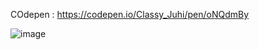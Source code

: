 COdepen : https://codepen.io/Classy_Juhi/pen/oNQdmBy

![image](https://github.com/ClassyJuhi/CSS-Design-Lab/assets/103419567/a1fb8559-eb24-4bb6-a724-3b9f1afbc138)

